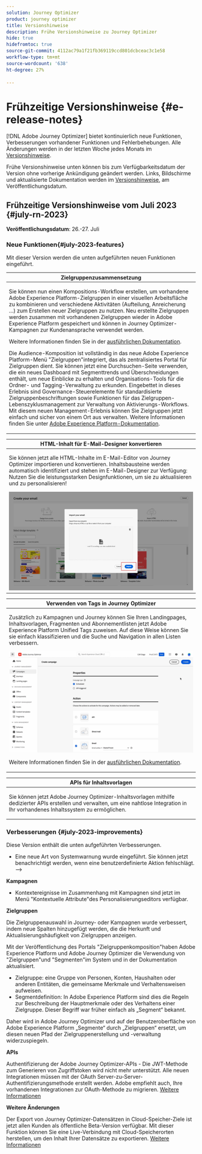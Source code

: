 ```yaml
---
solution: Journey Optimizer
product: journey optimizer
title: Versionshinweise
description: Frühe Versionshinweise zu Journey Optimizer
hide: true
hidefromtoc: true
source-git-commit: 4112ac79a1f21fb369119ccd801dcbceac3c1e58
workflow-type: tm+mt
source-wordcount: '638'
ht-degree: 27%

---
```


# Frühzeitige Versionshinweise {#e-release-notes}

[!DNL Adobe Journey Optimizer] bietet kontinuierlich neue Funktionen, Verbesserungen vorhandener Funktionen und Fehlerbehebungen. Alle Änderungen werden in der letzten Woche jedes Monats im [Versionshinweise](release-notes.md).

Frühe Versionshinweise unten können bis zum Verfügbarkeitsdatum der Version ohne vorherige Ankündigung geändert werden. Links, Bildschirme und aktualisierte Dokumentation werden im [Versionshinweise](release-notes.md), am Veröffentlichungsdatum.

## Frühzeitige Versionshinweise vom Juli 2023 {#july-rn-2023}

**Veröffentlichungsdatum**: 26.-27. Juli

### Neue Funktionen{#july-2023-features}

Mit dieser Version werden die unten aufgeführten neuen Funktionen eingeführt.

<table>
<thead>
<tr>
<th><strong>Zielgruppenzusammensetzung</strong><br/></th>
</tr>
</thead>
<tbody>
<tr>
<td>
<p>Sie können nun einen Kompositions-Workflow erstellen, um vorhandene Adobe Experience Platform-Zielgruppen in einer visuellen Arbeitsfläche zu kombinieren und verschiedene Aktivitäten (Aufteilung, Anreicherung …) zum Erstellen neuer Zielgruppen zu nutzen. Neu erstellte Zielgruppen werden zusammen mit vorhandenen Zielgruppen wieder in Adobe Experience Platform gespeichert und können in Journey Optimizer-Kampagnen zur Kundenansprache verwendet werden.</p>
<p>Weitere Informationen finden Sie in der <a href="../audience/get-started-audience-orchestration.md">ausführlichen Dokumentation</a>.</p>
<p>Die Audience-Komposition ist vollständig in das neue Adobe Experience Platform-Menü "Zielgruppen"integriert, das als zentralisiertes Portal für Zielgruppen dient. Sie können jetzt eine Durchsuchen-Seite verwenden, die ein neues Dashboard mit Segmenttrends und Überschneidungen enthält, um neue Einblicke zu erhalten und Organisations-Tools für die Ordner- und Tagging-Verwaltung zu erkunden. Eingebettet in dieses Erlebnis sind Governance-Steuerelemente für standardisierte Zielgruppenbeschriftungen sowie Funktionen für das Zielgruppen-Lebenszyklusmanagement zur Verwaltung von Aktivierungs-Workflows. Mit diesem neuen Management-Erlebnis können Sie Zielgruppen jetzt einfach und sicher von einem Ort aus verwalten. Weitere Informationen finden Sie unter <a href="https://experienceleague.adobe.com/docs/experience-platform/segmentation/ui/overview.html?lang=de" target="_blank">Adobe Experience Platform-Dokumentation</a>.</p></p>
</td>
</tr>
</tbody>
</table>

<!--table>
<thead>
<tr>
<th><strong>Direct mail channel</strong><br/></th>
</tr>
</thead>
<tbody>
<tr>
<td>
<p>You can now add direct mail messages in your campaigns. Direct mail is an offline channel that allows you to personalize and generate the files required by direct mail providers to send mail to your customers.</p>
<p>When you prepare a direct mail delivery, Journey Optimizer generates a file including all the targeted profiles and the chosen contact information (postal address for example). You will then be able to send this file to your direct mail provider who will take care of the actual sending.</p>
<img src="assets/do-not-localize/gif-dm.gif"/>
<p>For more information, refer to the <a href="../direct-mail/create-direct-mail.md">detailed documentation</a>.</p>
</tr>
</tbody>
</table-->

<table>
<thead>
<tr>
<th><strong>HTML-Inhalt für E-Mail-Designer konvertieren</strong><br/></th>
</tr>
</thead>
<tbody>
<tr>
<td>
<p>Sie können jetzt alle HTML-Inhalte im E-Mail-Editor von Journey Optimizer importieren und konvertieren. Inhaltsbausteine werden automatisch identifiziert und stehen im E-Mail-Designer zur Verfügung: Nutzen Sie die leistungsstarken Designfunktionen, um sie zu aktualisieren und zu personalisieren!</p>
<img src="../email/assets/html-imported_2.png">
<!--p>For more information, refer to the <a href="../audience/get-started-audience-orchestration.md">detailed documentation</a>.</p-->
</td>
</tr>
</tbody>
</table>


<table>
<thead>
<tr>
<th><strong>Verwenden von Tags in Journey Optimizer</strong><br/></th>
</tr>
</thead>
<tbody>
<tr>
<td>
<p>Zusätzlich zu Kampagnen und Journey können Sie Ihren Landingpages, Inhaltsvorlagen, Fragmenten und Abonnementlisten jetzt Adobe Experience Platform Unified Tags zuweisen. Auf diese Weise können Sie sie einfach klassifizieren und die Suche und Navigation in allen Listen verbessern. </p>
<img src="assets/do-not-localize/campaigns-tag.gif"/>
<p>Weitere Informationen finden Sie in der <a href="../start/search-filter-categorize.md#tags">ausführlichen Dokumentation</a>.</p>
</td>
</tr>
</tbody>
</table>


<table>
<thead>
<tr>
<th><strong>APIs für Inhaltsvorlagen</strong><br/></th>
</tr>
</thead>
<tbody>
<tr>
<td>
<p>Sie können jetzt Adobe Journey Optimizer-Inhaltsvorlagen mithilfe dedizierter APIs erstellen und verwalten, um eine nahtlose Integration in Ihr vorhandenes Inhaltssystem zu ermöglichen.</p>
<!--<p>For more information, refer to the <a href="../start/search-filter-categorize.md#tags">detailed documentation</a>.</p>-->
</td>
</tr>
</tbody>
</table>


### Verbesserungen {#july-2023-improvements}

Diese Version enthält die unten aufgeführten Verbesserungen.

<!--
**Journeys**

* You can now leverage API call responses in custom actions and orchestrate your journey based on these responses.-->
* Eine neue Art von Systemwarnung wurde eingeführt. Sie können jetzt benachrichtigt werden, wenn eine benutzerdefinierte Aktion fehlschlägt.
—>

**Kampagnen**

* Kontextereignisse im Zusammenhang mit Kampagnen sind jetzt im Menü &quot;Kontextuelle Attribute&quot;des Personalisierungseditors verfügbar.


**Zielgruppen**

Die Zielgruppenauswahl in Journey- oder Kampagnen wurde verbessert, indem neue Spalten hinzugefügt werden, die die Herkunft und Aktualisierungshäufigkeit von Zielgruppen anzeigen.

Mit der Veröffentlichung des Portals &quot;Zielgruppenkomposition&quot;haben Adobe Experience Platform und Adobe Journey Optimizer die Verwendung von &quot;Zielgruppen&quot;und &quot;Segmenten&quot;im System und in der Dokumentation aktualisiert.

* Zielgruppe: eine Gruppe von Personen, Konten, Haushalten oder anderen Entitäten, die gemeinsame Merkmale und Verhaltensweisen aufweisen.
* Segmentdefinition: In Adobe Experience Platform sind dies die Regeln zur Beschreibung der Hauptmerkmale oder des Verhaltens einer Zielgruppe. Dieser Begriff war früher einfach als „Segment“ bekannt.

Daher wird in Adobe Journey Optimizer und auf der Benutzeroberfläche von Adobe Experience Platform „Segmente“ durch „Zielgruppen“ ersetzt, um diesen neuen Pfad der Zielgruppenerstellung und -verwaltung widerzuspiegeln.

**APIs**

Authentifizierung der Adobe Journey Optimizer-APIs - Die JWT-Methode zum Generieren von Zugriffstoken wird nicht mehr unterstützt. Alle neuen Integrationen müssen mit der OAuth Server-zu-Server-Authentifizierungsmethode erstellt werden. Adobe empfiehlt auch, Ihre vorhandenen Integrationen zur OAuth-Methode zu migrieren. [Weitere Informationen](https://developer.adobe.com/journey-optimizer-apis/references/authentication/)


**Weitere Änderungen**

Der Export von Journey Optimizer-Datensätzen in Cloud-Speicher-Ziele ist jetzt allen Kunden als öffentliche Beta-Version verfügbar. Mit dieser Funktion können Sie eine Live-Verbindung mit Cloud-Speicherorten herstellen, um den Inhalt Ihrer Datensätze zu exportieren. [Weitere Informationen](../data/export-datasets.md)




